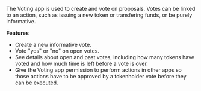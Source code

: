 The Voting app is used to create and vote on proposals. Votes can be linked to an action, such as issuing a new token or transfering funds, or be purely informative.

**Features**
- Create a new informative vote.
- Vote "yes" or "no" on open votes.
- See details about open and past votes, including how many tokens have voted and how much time is left before a vote is over.
- Give the Voting app permission to perform actions in other apps so those actions have to be approved by a tokenholder vote before they can be executed.
